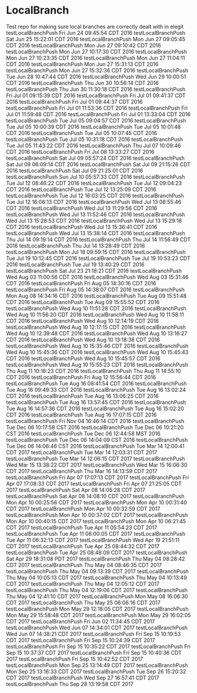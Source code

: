 # LocalBranch
Test repo for making sure local branches are correctly dealt with in elegit
testLocalBranchPush Fri Jun 24 09:45:54 CDT 2016
testLocalBranchPush Sat Jun 25 15:22:01 CDT 2016
testLocalBranchPush Mon Jun 27 09:05:45 CDT 2016
testLocalBranchPush Mon Jun 27 09:10:42 CDT 2016
testLocalBranchPush Mon Jun 27 10:17:30 CDT 2016
testLocalBranchPush Mon Jun 27 10:23:35 CDT 2016
testLocalBranchPush Mon Jun 27 11:04:11 CDT 2016
testLocalBranchPush Mon Jun 27 15:31:13 CDT 2016
testLocalBranchPush Mon Jun 27 15:32:36 CDT 2016
testLocalBranchPush Tue Jun 28 10:47:44 CDT 2016
testLocalBranchPush Wed Jun 29 10:00:51 CDT 2016
testLocalBranchPush Thu Jun 30 10:56:14 CDT 2016
testLocalBranchPush Thu Jun 30 11:30:18 CDT 2016
testLocalBranchPush Fri Jul 01 09:15:39 CDT 2016
testLocalBranchPush Fri Jul 01 09:41:37 CDT 2016
testLocalBranchPush Fri Jul 01 09:44:37 CDT 2016
testLocalBranchPush Fri Jul 01 11:53:36 CDT 2016
testLocalBranchPush Fri Jul 01 11:59:48 CDT 2016
testLocalBranchPush Fri Jul 01 13:33:04 CDT 2016
testLocalBranchPush Tue Jul 05 09:04:57 CDT 2016
testLocalBranchPush Tue Jul 05 10:00:39 CDT 2016
testLocalBranchPush Tue Jul 05 10:01:48 CDT 2016
testLocalBranchPush Tue Jul 05 10:07:45 CDT 2016
testLocalBranchPush Tue Jul 05 10:31:18 CDT 2016
testLocalBranchPush Tue Jul 05 11:43:22 CDT 2016
testLocalBranchPush Thu Jul 07 10:09:46 CDT 2016
testLocalBranchPush Fri Jul 08 13:33:27 CDT 2016
testLocalBranchPush Sat Jul 09 05:57:24 CDT 2016
testLocalBranchPush Sat Jul 09 06:09:14 CDT 2016
testLocalBranchPush Sat Jul 09 21:15:26 CDT 2016
testLocalBranchPush Sat Jul 09 21:25:01 CDT 2016
testLocalBranchPush Sun Jul 10 05:57:33 CDT 2016
testLocalBranchPush Tue Jul 12 08:46:22 CDT 2016
testLocalBranchPush Tue Jul 12 09:04:23 CDT 2016
testLocalBranchPush Tue Jul 12 13:25:09 CDT 2016
testLocalBranchPush Tue Jul 12 16:03:25 CDT 2016
testLocalBranchPush Tue Jul 12 16:06:13 CDT 2016
testLocalBranchPush Wed Jul 13 08:55:46 CDT 2016
testLocalBranchPush Wed Jul 13 11:29:56 CDT 2016
testLocalBranchPush Wed Jul 13 11:52:46 CDT 2016
testLocalBranchPush Wed Jul 13 15:28:53 CDT 2016
testLocalBranchPush Wed Jul 13 15:29:18 CDT 2016
testLocalBranchPush Wed Jul 13 15:36:41 CDT 2016
testLocalBranchPush Wed Jul 13 15:38:14 CDT 2016
testLocalBranchPush Thu Jul 14 09:19:14 CDT 2016
testLocalBranchPush Thu Jul 14 11:56:49 CDT 2016
testLocalBranchPush Thu Jul 14 13:28:49 CDT 2016
testLocalBranchPush Mon Jul 18 09:59:15 CDT 2016
testLocalBranchPush Tue Jul 19 10:12:45 CDT 2016
testLocalBranchPush Tue Jul 19 10:53:23 CDT 2016
testLocalBranchPush Tue Jul 19 13:40:29 CDT 2016
testLocalBranchPush Sat Jul 23 21:18:21 CDT 2016
testLocalBranchPush Wed Aug 03 11:00:56 CDT 2016
testLocalBranchPush Wed Aug 03 15:31:46 CDT 2016
testLocalBranchPush Fri Aug 05 14:30:16 CDT 2016
testLocalBranchPush Fri Aug 05 14:38:07 CDT 2016
testLocalBranchPush Mon Aug 08 14:34:16 CDT 2016
testLocalBranchPush Tue Aug 09 15:51:48 CDT 2016
testLocalBranchPush Tue Aug 09 15:55:52 CDT 2016
testLocalBranchPush Wed Aug 10 11:51:28 CDT 2016
testLocalBranchPush Wed Aug 10 11:56:20 CDT 2016
testLocalBranchPush Wed Aug 10 11:58:11 CDT 2016
testLocalBranchPush Wed Aug 10 12:14:19 CDT 2016
testLocalBranchPush Wed Aug 10 12:17:15 CDT 2016
testLocalBranchPush Wed Aug 10 12:39:48 CDT 2016
testLocalBranchPush Wed Aug 10 13:16:27 CDT 2016
testLocalBranchPush Wed Aug 10 13:18:38 CDT 2016
testLocalBranchPush Wed Aug 10 15:35:46 CDT 2016
testLocalBranchPush Wed Aug 10 15:45:36 CDT 2016
testLocalBranchPush Wed Aug 10 15:45:43 CDT 2016
testLocalBranchPush Wed Aug 10 15:45:57 CDT 2016
testLocalBranchPush Wed Aug 10 15:55:23 CDT 2016
testLocalBranchPush Thu Aug 11 10:18:23 CDT 2016
testLocalBranchPush Thu Aug 11 14:55:10 CDT 2016
testLocalBranchPush Fri Aug 12 15:56:44 CDT 2016
testLocalBranchPush Tue Aug 16 08:41:54 CDT 2016
testLocalBranchPush Tue Aug 16 09:49:33 CDT 2016
testLocalBranchPush Tue Aug 16 13:02:24 CDT 2016
testLocalBranchPush Tue Aug 16 13:06:25 CDT 2016
testLocalBranchPush Tue Aug 16 13:57:45 CDT 2016
testLocalBranchPush Tue Aug 16 14:57:36 CDT 2016
testLocalBranchPush Tue Aug 16 15:02:20 CDT 2016
testLocalBranchPush Tue Aug 16 17:07:15 CDT 2016
testLocalBranchPush Fri Nov 04 16:46:14 CDT 2016
testLocalBranchPush Tue Dec 06 10:17:58 CST 2016
testLocalBranchPush Tue Dec 06 10:21:20 CST 2016
testLocalBranchPush Tue Dec 06 12:44:58 MST 2016
testLocalBranchPush Tue Dec 06 14:04:09 CST 2016
testLocalBranchPush Tue Dec 06 14:06:46 CST 2016
testLocalBranchPush Tue Mar 14 12:00:41 CDT 2017
testLocalBranchPush Tue Mar 14 12:03:31 CDT 2017
testLocalBranchPush Tue Mar 14 12:06:15 CDT 2017
testLocalBranchPush Wed Mar 15 13:38:22 CDT 2017
testLocalBranchPush Wed Mar 15 16:06:30 CDT 2017
testLocalBranchPush Thu Mar 16 14:13:59 CDT 2017
testLocalBranchPush Fri Apr 07 17:07:13 CDT 2017
testLocalBranchPush Fri Apr 07 17:08:33 CDT 2017
testLocalBranchPush Fri Apr 07 21:25:05 CDT 2017
testLocalBranchPush Sat Apr 08 14:05:28 CDT 2017
testLocalBranchPush Sat Apr 08 14:08:10 CDT 2017
testLocalBranchPush Mon Apr 10 00:25:56 CDT 2017
testLocalBranchPush Mon Apr 10 00:31:40 CDT 2017
testLocalBranchPush Mon Apr 10 00:32:59 CDT 2017
testLocalBranchPush Mon Apr 10 00:37:02 CDT 2017
testLocalBranchPush Mon Apr 10 00:40:15 CDT 2017
testLocalBranchPush Mon Apr 10 06:21:45 CDT 2017
testLocalBranchPush Tue Apr 11 05:54:23 CDT 2017
testLocalBranchPush Tue Apr 11 06:00:05 CDT 2017
testLocalBranchPush Tue Apr 11 06:32:13 CDT 2017
testLocalBranchPush Wed Apr 19 21:51:11 CDT 2017
testLocalBranchPush Tue Apr 25 08:44:32 CDT 2017
testLocalBranchPush Tue Apr 25 08:48:09 CDT 2017
testLocalBranchPush Sat Apr 29 18:31:08 PDT 2017
testLocalBranchPush Thu May 04 08:28:42 CDT 2017
testLocalBranchPush Thu May 04 08:46:35 CDT 2017
testLocalBranchPush Thu May 04 09:13:39 CDT 2017
testLocalBranchPush Thu May 04 10:05:13 CDT 2017
testLocalBranchPush Thu May 04 10:13:49 CDT 2017
testLocalBranchPush Thu May 04 12:05:12 CDT 2017
testLocalBranchPush Thu May 04 12:19:06 CDT 2017
testLocalBranchPush Thu May 04 12:41:10 CDT 2017
testLocalBranchPush Mon May 08 16:06:30 CDT 2017
testLocalBranchPush Thu May 25 06:06:16 CDT 2017
testLocalBranchPush Mon May 29 12:18:05 CDT 2017
testLocalBranchPush Mon May 29 15:58:48 CDT 2017
testLocalBranchPush Mon May 29 16:02:05 CDT 2017
testLocalBranchPush Fri Jun 02 11:34:45 CDT 2017
testLocalBranchPush Wed Jun 07 14:34:01 CDT 2017
testLocalBranchPush Wed Jun 07 14:38:21 CDT 2017
testLocalBranchPush Fri Sep 15 10:19:53 CDT 2017
testLocalBranchPush Fri Sep 15 10:24:39 CDT 2017
testLocalBranchPush Fri Sep 15 10:35:22 CDT 2017
testLocalBranchPush Fri Sep 15 10:37:37 CDT 2017
testLocalBranchPush Fri Sep 15 10:40:36 CDT 2017
testLocalBranchPush Fri Sep 15 10:42:52 CDT 2017
testLocalBranchPush Mon Sep 25 13:14:49 CDT 2017
testLocalBranchPush Mon Sep 25 13:16:33 CDT 2017
testLocalBranchPush Tue Sep 26 15:20:32 CDT 2017
testLocalBranchPush Wed Sep 27 16:57:41 CDT 2017
testLocalBranchPush Thu Sep 28 13:19:58 CDT 2017
